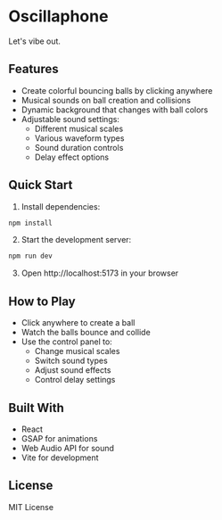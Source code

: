 # Oscillaphone

Let's vibe out.

## Features

- Create colorful bouncing balls by clicking anywhere
- Musical sounds on ball creation and collisions
- Dynamic background that changes with ball colors
- Adjustable sound settings:
  - Different musical scales
  - Various waveform types
  - Sound duration controls
  - Delay effect options

## Quick Start

1. Install dependencies:
```bash
npm install
```

2. Start the development server:
```bash
npm run dev
```

3. Open http://localhost:5173 in your browser

## How to Play

- Click anywhere to create a ball
- Watch the balls bounce and collide
- Use the control panel to:
  - Change musical scales
  - Switch sound types
  - Adjust sound effects
  - Control delay settings

## Built With

- React
- GSAP for animations
- Web Audio API for sound
- Vite for development

## License

MIT License
